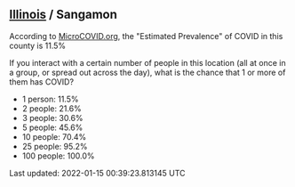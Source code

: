 
## [Illinois](/united-states/illinois) / Sangamon

According to [MicroCOVID.org](http://microcovid.org),
the "Estimated Prevalence" of COVID in this county is 11.5%

If you interact with a certain number of people in this location
(all at once in a group, or spread out across the day), what is the chance that
1 or more of them has COVID?

- 1 person: 11.5%
- 2 people: 21.6%
- 3 people: 30.6%
- 5 people: 45.6%
- 10 people: 70.4%
- 25 people: 95.2%
- 100 people: 100.0%

Last updated: 2022-01-15 00:39:23.813145 UTC
